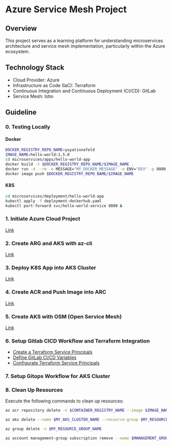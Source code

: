# Azure Service Mesh Project

## Overview 
This project serves as a learning platform for understanding microservices architecture and service mesh implementation, particularly within the Azure ecosystem.

## Technology Stack
- Cloud Provider: Azure
- Infrastructure as Code (IaC): Terraform
- Continuous Integration and Continuous Deployment (CI/CD): GitLab
- Service Mesh: Istio

## Guideline

### 0. Testing Locally

#### Docker
```bash
DOCKER_REGISTRY_REPO_NAME=yuyatinnefeld
IMAGE_NAME=hello-world:1.5.0
cd microservices/apps/hello-world-app
docker build -t $DOCKER_REGISTRY_REPO_NAME/$IMAGE_NAME .
docker run -d --rm -e MESSAGE="MY_DOCKER_MESSAGE" -e ENV="DEV" -p 8080:8080 $DOCKER_REGISTRY_REPO_NAME/$IMAGE_NAME
docker image push $DOCKER_REGISTRY_REPO_NAME/$IMAGE_NAME
```

#### K8S
```bash
cd microservices/deployment/hello-world-app
kubectl apply -f deployment-dockerhub.yaml
kubectl port-forward svc/hello-world-service 8080 &
```

### 1. Initiate Azure Cloud Project
[Link](azure-cloud/README.md#azure-management-group")

### 2. Create ARG and AKS with az-cli
[Link](azure-cloud/README.md#arg-aks")

### 3. Deploy K8S App into AKS Cluster
[Link](azure-cloud/README.md#aks-deploy")

### 4. Create ACR and Push Image into ARC
[Link](azure-cloud/README.md#acr")

### 5. Create AKS with OSM (Open Service Mesh)
[Link](azure-cloud/README.md#osm")

### 6. Setup Gitlab CICD Workflow and Terraform Integration
- [Create a Terraform Service Principals](azure-cloud/README.md#service-principal")
- [Define GitLab CI/CD Variables](iac/README.MD#cicd-variable")
- [Configurate Terraform Service Principals](iac/README.MD#configure-service-principal")

### 7. Setup Gitops Workflow for AKS Cluster

### 8. Clean Up Resources
Execute the following commands to clean up resources:
```bash
az acr repository delete -n $CONTAINER_REGISTRY_NAME --image $IMAGE_NAME

az aks delete --name $MY_AKS_CLUSTER_NAME --resource-group $MY_RESOURCE_GROUP_NAME

az group delete -n $MY_RESOURCE_GROUP_NAME

az account management-group subscription remove --name $MANAGEMENT_GROUP --subscription $SUBSCRIPTION_NAME
```


